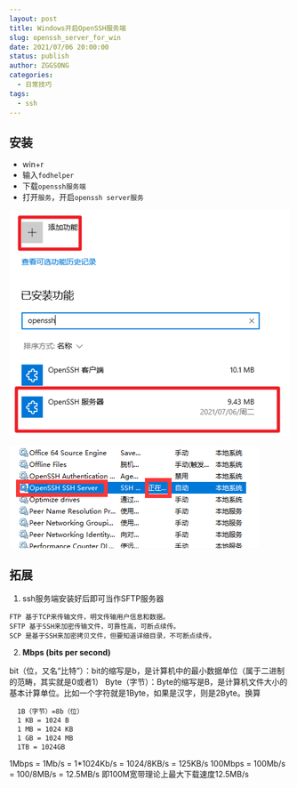 ```yaml
---
layout: post
title: Windows开启OpenSSH服务端
slug: openssh_server_for_win
date: 2021/07/06 20:00:00
status: publish
author: ZGGSONG
categories: 
  - 日常技巧
tags: 
  - ssh
---
```


## 安装

- win+r
- 输入`fodhelper`
- 下载`openssh服务端`
- 打开`服务`，开启`openssh server服务`

![](./img/openssh1.png)

![](./img/openssh2.png)

## 拓展

1. ssh服务端安装好后即可当作SFTP服务器

```
FTP 基于TCP来传输文件，明文传输用户信息和数据。
SFTP 基于SSH来加密传输文件，可靠性高，可断点续传。
SCP 是基于SSH来加密拷贝文件，但要知道详细目录，不可断点续传。
```

2. **Mbps (bits per second)**

bit（位，又名“比特”）：bit的缩写是b，是计算机中的最小数据单位（属于二进制的范畴，其实就是0或者1）
Byte（字节）：Byte的缩写是B，是计算机文件大小的基本计算单位。比如一个字符就是1Byte，如果是汉字，则是2Byte。换算
```
  1B（字节）=8b（位）
  1 KB = 1024 B
  1 MB = 1024 KB
  1 GB = 1024 MB
  1TB = 1024GB
```


1Mbps = 1Mb/s = 1*1024Kb/s = 1024/8KB/s = 125KB/s
100Mbps = 100Mb/s = 100/8MB/s = 12.5MB/s
即100M宽带理论上最大下载速度12.5MB/s